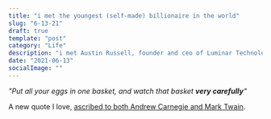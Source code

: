 ```yaml
---
title: "i met the youngest (self-made) billionaire in the world"
slug: "6-13-21"
draft: true
template: "post"
category: "Life"
description: "i met Austin Russell, founder and ceo of Luminar Technologies (a self-driving car tech company)"
date: "2021-06-13"
socialImage: ""
---
```


_"Put all your eggs in one basket, and watch that basket **very carefully**"_

A new quote I love, [ascribed to both Andrew Carnegie and Mark Twain](https://quoteinvestigator.com/2017/02/16/eggs/).
